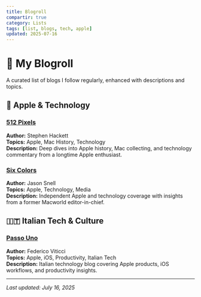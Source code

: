 ```yaml
---
title: Blogroll
compartir: true
category: Lists
tags: [list, blogs, tech, apple]
updated: 2025-07-16
---
```


# 📝 My Blogroll

A curated list of blogs I follow regularly, enhanced with descriptions and topics.

## 🍎 Apple & Technology

### [512 Pixels](https://512pixels.net/)
**Author:** Stephen Hackett  
**Topics:** Apple, Mac History, Technology  
**Description:** Deep dives into Apple history, Mac collecting, and technology commentary from a longtime Apple enthusiast.

### [Six Colors](https://sixcolors.com/)
**Author:** Jason Snell  
**Topics:** Apple, Technology, Media  
**Description:** Independent Apple and technology coverage with insights from a former Macworld editor-in-chief.

## 🇮🇹 Italian Tech & Culture

### [Passo Uno](https://passo.uno/)
**Author:** Federico Viticci  
**Topics:** Apple, iOS, Productivity, Italian Tech  
**Description:** Italian technology blog covering Apple products, iOS workflows, and productivity insights.

---

*Last updated: July 16, 2025*